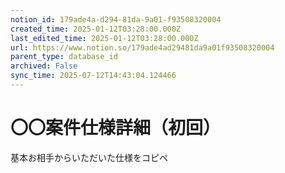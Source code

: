 ```yaml
---
notion_id: 179ade4a-d294-81da-9a01-f93508320004
created_time: 2025-01-12T03:28:00.000Z
last_edited_time: 2025-01-12T03:28:00.000Z
url: https://www.notion.so/179ade4ad29481da9a01f93508320004
parent_type: database_id
archived: False
sync_time: 2025-07-12T14:43:04.124466
---
```


# 〇〇案件仕様詳細（初回）

基本お相手からいただいた仕様をコピペ